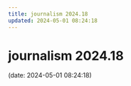 ```yaml
---
title: journalism 2024.18
updated: 2024-05-01 08:24:18
---
```


# journalism 2024.18

(date: 2024-05-01 08:24:18)

